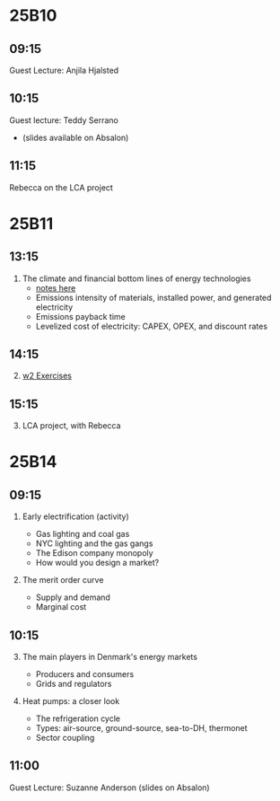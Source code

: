 
25B10
=====

09:15
-----
Guest Lecture: Anjila Hjalsted

10:15
-----
Guest lecture: Teddy Serrano
- (slides available on Absalon)

11:15
-----
Rebecca on the LCA project

25B11
=====

13:15
-----
1. The climate and financial bottom lines of energy technologies
   - [notes here](../w2/w2L1_energy_economics.md)
   - Emissions intensity of materials, installed power, and generated electricity
   - Emissions payback time
   - Levelized cost of electricity: CAPEX, OPEX, and discount rates

14:15
-----
2. [w2 Exercises](https://github.com/Green-Energy-Course/Green-Energy-Exercises/blob/main/w2_Energy_Economics.ipynb)

15:15
-----
3. LCA project, with Rebecca

25B14
=====

09:15
-----
1. Early electrification (activity)
   - Gas lighting and coal gas
   - NYC lighting and the gas gangs
   - The Edison company monopoly
   - How would you design a market?

2. The merit order curve
   - Supply and demand
   - Marginal cost

10:15
-----
3. The main players in Denmark's energy markets
   - Producers and consumers
   - Grids and regulators
  
4. Heat pumps: a closer look
   - The refrigeration cycle
   - Types: air-source, ground-source, sea-to-DH, thermonet
   - Sector coupling

11:00
-----
Guest Lecture: Suzanne Anderson (slides on Absalon)

